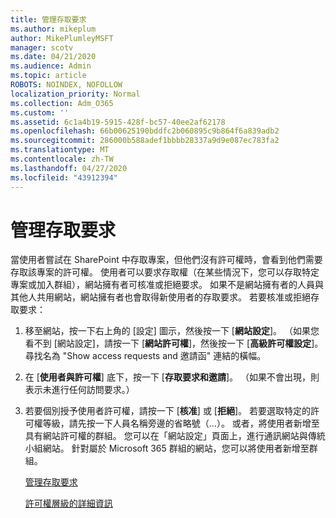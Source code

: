 ```yaml
---
title: 管理存取要求
ms.author: mikeplum
author: MikePlumleyMSFT
manager: scotv
ms.date: 04/21/2020
ms.audience: Admin
ms.topic: article
ROBOTS: NOINDEX, NOFOLLOW
localization_priority: Normal
ms.collection: Adm_O365
ms.custom: ''
ms.assetid: 6c1a4b19-5915-428f-bc57-40ee2af62178
ms.openlocfilehash: 66b00625190bddfc2b060895c9b864f6a839adb2
ms.sourcegitcommit: 286000b588adef1bbbb28337a9d9e087ec783fa2
ms.translationtype: MT
ms.contentlocale: zh-TW
ms.lasthandoff: 04/27/2020
ms.locfileid: "43912394"
---
```

# <a name="manage-access-requests"></a>管理存取要求

當使用者嘗試在 SharePoint 中存取專案，但他們沒有許可權時，會看到他們需要存取該專案的許可權。 使用者可以要求存取權（在某些情況下，您可以存取特定專案或加入群組），網站擁有者可核准或拒絕要求。 如果不是網站擁有者的人員與其他人共用網站，網站擁有者也會取得新使用者的存取要求。 若要核准或拒絕存取要求：
  
1. 移至網站，按一下右上角的 [設定] 圖示，然後按一下 [**網站設定**]。 （如果您看不到 [網站設定]，請按一下 [**網站許可權**]，然後按一下 [**高級許可權設定**]。 尋找名為 "Show access requests and 邀請函" 連結的橫幅。
    
2. 在 [**使用者與許可權**] 底下，按一下 [**存取要求和邀請**]。 （如果不會出現，則表示未進行任何訪問要求。）
    
3. 若要個別授予使用者許可權，請按一下 [**核准**] 或 [**拒絕**]。 若要選取特定的許可權等級，請先按一下人員名稱旁邊的省略號（...）。 或者，將使用者新增至具有網站許可權的群組。 您可以在「網站設定」頁面上，進行通訊網站與傳統小組網站。 針對屬於 Microsoft 365 群組的網站，您可以將使用者新增至群組。
    
    [管理存取要求](https://go.microsoft.com/fwlink/?linkid=2008747)
    
    [許可權層級的詳細資訊](https://go.microsoft.com/fwlink/?linkid=867071)
    

